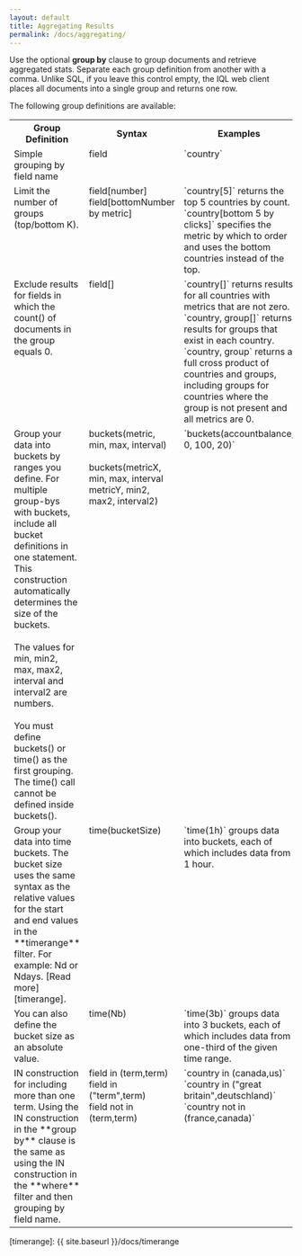 ```yaml
---
layout: default
title: Aggregating Results
permalink: /docs/aggregating/
---
```


Use the optional **group by** clause to group documents and retrieve aggregated stats. Separate each group definition from another with a comma. Unlike SQL, if you leave this control empty, the IQL web client places all documents into a single group and returns one row.

The following group definitions are available:
<table>
  <tr>
    <th>Group Definition</th>
    <th>Syntax</th>
    <th>Examples</th>
  </tr>
  <tr>
    <td valign="top">Simple grouping by field name</td>
    <td valign="top">field</td>
    <td valign="top">`country`</td>
  </tr>
  <tr>
    <td valign="top">Limit the number of groups (top/bottom K).</td>
    <td valign="top">field[number] <br> field[bottomNumber by metric]</td>
    <td valign="top">`country[5]` returns the top 5 countries by count.<br>`country[bottom 5 by clicks]` specifies the metric by which to order and uses the bottom countries instead of the top.</td>
  </tr>
  <tr>
    <td valign="top">Exclude results for fields in which the count() of documents in the group equals 0.</td>
    <td valign="top">field[]</td>
    <td valign="top">`country[]` returns results for all countries with metrics that are not zero.<br> `country, group[]` returns results for groups that exist in each country.<br> `country, group` returns a full cross product of countries and groups, including groups for countries where the group is not present and all metrics are 0.</td>
  </tr>
<tr>
    <td valign="top">Group your data into buckets by ranges you define. For multiple group-bys with buckets, include all bucket definitions in one statement. This construction automatically determines the size of the buckets. <br><br>The values for min, min2, max, max2, interval and interval2 are numbers.<br><br>You must define buckets() or time() as the first grouping. The time() call cannot be defined inside buckets().
 </td>
    <td valign="top">buckets(metric, min, max, interval)<br><br>buckets(metricX, min, max, interval metricY, min2, max2, interval2)</td>
    <td valign="top">`buckets(accountbalance, 0, 100, 20)`</td>
  </tr>
<tr>
    <td valign="top">Group your data into time buckets. The bucket size uses the same syntax as the relative values for the start and end values in the **timerange** filter. For example: Nd or Ndays. [Read more][timerange].</td>
    <td valign="top">time(bucketSize)</td>
    <td valign="top">`time(1h)` groups data into buckets, each of which includes data from 1 hour.</td>
  </tr>
<tr>
    <td valign="top">You can also define the bucket size as an absolute value.</td>
    <td valign="top">time(Nb)</td>
    <td valign="top">`time(3b)` groups data into 3 buckets, each of which includes data from one-third of the given time range.</td>
  </tr>
<tr>
    <td valign="top">IN construction for including more than one term. Using the IN construction in the **group by** clause is the same as using the IN construction in the **where** filter and then grouping by field name.</td>
    <td valign="top">field in (term,term)<br>field in ("term",term) <br>field not in (term,term) </td>
    <td valign="top">`country in (canada,us)` <br>`country in ("great britain",deutschland)` <br>`country not in (france,canada)` </td>
  </tr>

</table>


[timerange]: {{ site.baseurl }}/docs/timerange